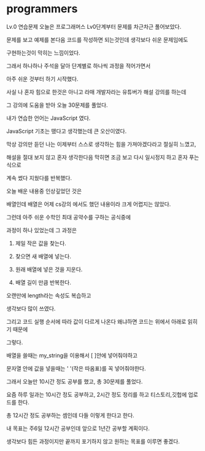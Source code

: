 # programmers
Lv.0 연습문제
오늘은 프로그래머스 Lv0단계부터 문제를 차근차근 풀어보았다.

문제를 보고 예제를 본다음 코드를 작성하면 되는것인데 생각보다 쉬운 문제임에도 

구현하는것이 막히는 느낌이었다.

 

그래서 하나하나 주석을 달아 단계별로 하나씩 과정을 적어가면서

아주 쉬운 것부터 하기 시작했다.

 

사실 나 혼자 힘으로 한것은 아니고 라매 개발자라는 유튜버가 해설 강의를 하는데

그 강의에 도움을 받아 오늘 30문제를 풀었다.

 

내가 연습한 언어는 JavaScript 였다.

JavaScript 기초는 뗐다고 생각했는데 큰 오산이였다.

 

막상 강의만 듣던 나는 이제부터 스스로 생각하는 힘을 가져야겠다라고 절실히 느꼈고,

해설을 절대 보지 않고 혼자 생각한다음 막히면 조금 보고 다시 일시정지 하고 혼자 푸는 식으로

계속 썼다 지웠다를 반복했다.

 

 

오늘 배운 내용중 인상깊었던 것은

배열인데 배열은 어제 cs강의 에서도 했던 내용이라 크게 어렵지는 않았다.

그런데 아주 쉬운 수학인 최대 공약수를 구하는 공식중에

과정이 하나 있었는데 그 과정은

1. 제일 작은 값을 찾는다.

2. 찾으면 새 배열에 넣는다.

3. 원래 배열에 넣은 것을 지운다.

4. 배열 길이 만큼 반복한다.

 

오랜만에 length라는 속성도 복습하고

생각보다 많이 쓰였다.

 

그리고 코드 실행 순서에 따라 값이 다르게 나온다 왜냐하면 코드는 위에서 아래로 읽히기 때문에

그렇다.

배열을 쓸때는 my_string을 이용해서 [ ]안에 넣어줘야하고

문자열 안에 값을 넣을때는 ' '(작은 따옴표)를 꼭 넣어줘야한다.

 

 

그래서 오늘만 10시간 정도 공부를 했고, 총 30문제를 풀었다.

 

요즘 하루 일과는 10시간 정도 공부하고, 2시간 정도 정리를 하고 티스토리,깃헙에 업로드를 한다.

총 12시간 정도 공부하는 셈인데 다들 이렇게 한다고 한다.

내 목표는 주6일 12시간 공부인데 앞으로 1년간 공부할 계획이다.

 

 

생각보다 힘든 과정이지만 끝까지 포기하지 않고 원하는 목표를 이루면 좋겠다.
